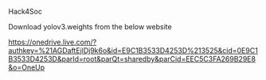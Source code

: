 Hack4Soc

Download yolov3.weights from the below website

https://onedrive.live.com/?authkey=%21AGDaftEjlDj9k6o&id=E9C1B3533D4253D%213525&cid=0E9C1B3533D4253D&parId=root&parQt=sharedby&parCid=EEC5C3FA269B29E8&o=OneUp
